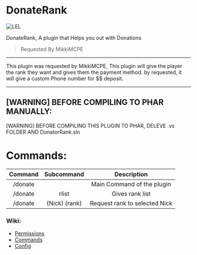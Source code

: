 # DonateRank
![LEL](https://github.com/TheKillerTacos/DonateRank/blob/master/DonatorRankHeader.png)

DonateRank, A plugin that Helps you out with Donations

> Requested By MikkiMCPE
-------------
This plugin was requested by MikkiMCPE,
This plugin will give the player the rank they want
and gives them the payment method. by requested, it will give 
a custom Phone number for $$ deposit.

***

## [WARNING] BEFORE COMPILING TO PHAR MANUALLY:
[WARNING] BEFORE COMPILING THIS PLUGIN TO PHAR, DELEVE .vs FOLDER AND DonatorRank.sln


# Commands:
| Command | Subcommand | Description |
| :---: | :---: | :---: |
| /donate | | Main Command of the plugin |
| /donate | rlist | Gives rank list |
| /donate | (Nick) (rank) | Request rank to selected Nick |

### Wiki:
* [Permissions](https://github.com/TheKillerTacos/DonateRank/wiki/Permissions)
* [Commands](https://github.com/TheKillerTacos/DonateRank/wiki/Commands)
* [Config](https://github.com/TheKillerTacos/DonateRank/wiki/Config)


